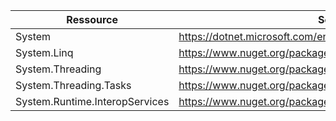 | Ressource                      |  Source                                                       |
|--------------------------------|---------------------------------------------------------------|
| System                         | https://dotnet.microsoft.com/en-us/download                   |
| System.Linq                    | https://www.nuget.org/packages/System.Linq                    |
| System.Threading               | https://www.nuget.org/packages/System.Threading               |
| System.Threading.Tasks         | https://www.nuget.org/packages/System.Threading.Tasks         |
| System.Runtime.InteropServices | https://www.nuget.org/packages/System.Runtime.InteropServices |
